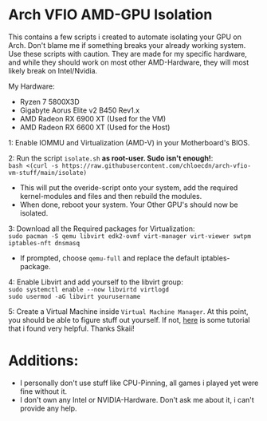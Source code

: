 # Arch VFIO AMD-GPU Isolation

This contains a few scripts i created to automate isolating your GPU on Arch. Don't blame me if something breaks your already working system.
Use these scripts with caution. They are made for my specific hardware, and while they should work on most other AMD-Hardware, they will most likely break on Intel/Nvidia.

My Hardware:
- Ryzen 7 5800X3D
- Gigabyte Aorus Elite v2 B450 Rev1.x
- AMD Radeon RX 6900 XT (Used for the VM)
- AMD Radeon RX 6600 XT (Used for the Host)

1: Enable IOMMU and Virtualization (AMD-V) in your Motherboard's BIOS.

2: Run the script `isolate.sh` **as root-user. Sudo isn't enough!**:<br>
`bash <(curl -s https://raw.githubusercontent.com/chloecdn/arch-vfio-vm-stuff/main/isolate)`
- This will put the overide-script onto your system, add the required kernel-modules and files and then rebuild the modules.
- When done, reboot your system. Your Other GPU's should now be isolated.

3: Download all the Required packages for Virtualization:<br>
`sudo pacman -S qemu libvirt edk2-ovmf virt-manager virt-viewer swtpm iptables-nft dnsmasq`
- If prompted, choose `qemu-full` and replace the default iptables-package.

4: Enable Libvirt and add yourself to the libvirt group:<br>
`sudo systemctl enable --now libvirtd virtlogd`<br>
`sudo usermod -aG libvirt yourusername`

5: Create a Virtual Machine inside `Virtual Machine Manager`. At this point, you should be able to figure stuff out yourself. If not, [here](https://www.youtube.com/watch?v=rA5iLjRTiZQ&t=311s) is some tutorial that i found very helpful. Thanks Skaii!

# Additions:
- I personally don't use stuff like CPU-Pinning, all games i played yet were fine without it.
- I don't own any Intel or NVIDIA-Hardware. Don't ask me about it, i can't provide any help.
